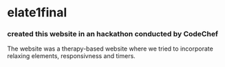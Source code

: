 # elate1final

### created this website in an hackathon conducted by CodeChef
The website was a therapy-based website where we tried to incorporate relaxing elements, responsivness and timers. 
